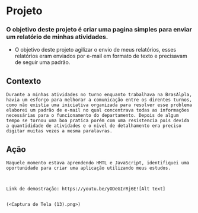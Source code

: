 # Projeto 

### O objetivo deste projeto é criar uma pagina simples para enviar um relatório de minhas atividades.

- O objetivo deste projeto agilizar o envio de meus relatórios, esses relatórios eram enviados por e-mail em formato de texto e precisavam de seguir uma padrão.


## Contexto

    Durante a minhas atividades no turno enquanto trabalhava na BrasAlpla, havia um esforço para melhorar a comunicação entre os direntes turnos, como não existia uma iniciativa organizada para resolver esse problema elaborei um padrão de e-mail no qual concentrava todas as informações necessárias para o funcionamento do departamento. Depois de algum tempo se tornou uma boa pratica porém com uma resistencia pois devida a quantididade de atividades e o nivel de detalhamento era preciso digitar muitas vezes a mesma paralavras.


## Ação

    Naquele momento estava aprendendo HMTL e JavaScript, identifiquei uma oportunidade para criar uma aplicação utilizando meus estudos.



    Link de demostração: https://youtu.be/yODeGIrRj6E![Alt text]
    
    
    (<Captura de Tela (13).png>)